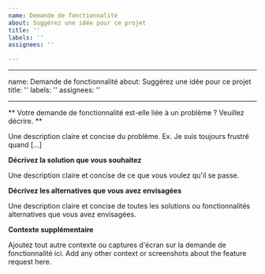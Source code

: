 ```yaml
---
name: Demande de fonctionnalité
about: Suggérez une idée pour ce projet
title: ''
labels: ''
assignees: ''

---
```


---
name: Demande de fonctionnalité
about: Suggérez une idée pour ce projet
title: ''
labels: ''
assignees: ''

---

** Votre demande de fonctionnalité est-elle liée à un problème ? Veuillez décrire. **

Une description claire et concise du problème. Ex. Je suis toujours frustré quand [...]

**Décrivez la solution que vous souhaitez**

Une description claire et concise de ce que vous voulez qu'il se passe.

**Décrivez les alternatives que vous avez envisagées**

Une description claire et concise de toutes les solutions ou fonctionnalités alternatives que vous avez envisagées.

**Contexte supplémentaire**

Ajoutez tout autre contexte ou captures d'écran sur la demande de fonctionnalité ici.
Add any other context or screenshots about the feature request here.
